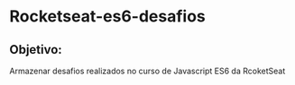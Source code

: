 # Rocketseat-es6-desafios

## Objetivo:
Armazenar desafios realizados no curso de Javascript ES6 da RcoketSeat
